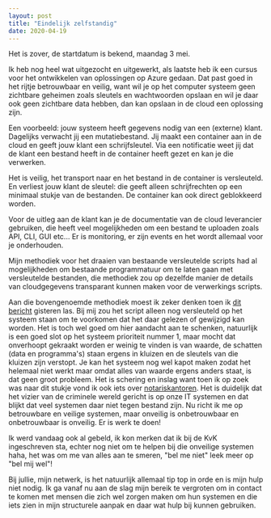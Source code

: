 ```yaml
---
layout: post
title: "Eindelijk zelfstandig"
date: 2020-04-19
---
```


Het is zover, de startdatum is bekend, maandag 3 mei. 

Ik heb nog heel wat uitgezocht en uitgewerkt, als laatste heb ik een cursus voor het ontwikkelen van oplossingen op Azure gedaan. Dat past goed in het rijtje betrouwbaar en veilig, want wil je op het computer systeem geen zichtbare geheimen zoals sleutels en wachtwoorden opslaan en wil je daar ook geen zichtbare data hebben, dan kan opslaan in de cloud een oplossing zijn. 

Een voorbeeld: jouw systeem heeft gegevens nodig van een (externe) klant. Dagelijks verwacht jij een mutatiebestand. Jij maakt een container aan in de cloud en geeft jouw klant een schrijfsleutel. Via een notificatie weet jij dat de klant een bestand heeft in de container heeft gezet en kan je die verwerken. 

Het is veilig, het transport naar en het bestand in de container is versleuteld. En verliest jouw klant de sleutel: die geeft alleen schrijfrechten op een minimaal stukje van de bestanden. De container kan ook direct geblokkeerd worden. 

Voor de uitleg aan de klant kan je de documentatie van de cloud leverancier gebruiken, die heeft veel mogelijkheden om een bestand te uploaden zoals API, CLI,  GUI etc... Er is monitoring, er zijn events en het wordt allemaal voor je onderhouden. 

Mijn methodiek voor het draaien van bestaande versleutelde scripts had al mogelijkheden om bestaande programmatuur om te laten gaan met versleutelde bestanden, die methodiek zou op dezelfde manier de details van cloudgegevens transparant kunnen maken voor de verwerkings scripts. 

Aan die bovengenoemde methodiek moest ik zeker denken toen ik [dit bericht](https://tweakers.net/nieuws/180646/criminelen-stalen-inloggegevens-van-ontwikkelaars-via-devtool-bash-uploader.html) gisteren las. Bij mij zou het script alleen nog versleuteld op het systeem staan om te voorkomen dat het daar gelezen of gewijzigd kan worden. Het is toch wel goed om hier aandacht aan te schenken, natuurlijk is een goed slot op het systeem prioriteit nummer 1, maar mocht dat onverhoopt gekraakt worden er weinig te vinden is van waarde, de schatten (data en programma's) staan ergens in kluizen en de sleutels van die kluizen zijn verstopt. Je kan het systeem nog wel kapot maken zodat het helemaal niet werkt maar omdat alles van waarde ergens anders staat, is dat geen  groot probleem. Het is schering en inslag want toen ik op zoek was naar dit stukje vond ik ook iets over [notariskantoren](https://tweakers.net/nieuws/180660/96-notariskantoren-geraakt-door-hack-bij-ict-beheerder-managed-it.html). Het is duidelijk dat het vizier van de criminele wereld gericht is op onze IT systemen en dat blijkt dat veel systemen daar niet tegen bestand zijn. Nu richt ik me op betrouwbare en veilige systemen, maar onveilig is onbetrouwbaar en onbetrouwbaar is onveilig. Er is werk te doen!

Ik werd vandaag ook al gebeld, ik kon merken dat ik bij de KvK ingeschreven sta, echter nog niet om te helpen bij die onveilige systemen haha, het was om me van alles aan te smeren, "bel me niet" leek meer op "bel mij wel"! 

Bij jullie, mijn netwerk, is het natuurlijk allemaal tip top in orde en is mijn hulp niet nodig. Ik ga vanaf nu aan de slag mijn bereik te vergroten om in contact te komen met mensen die zich wel zorgen maken om hun systemen en die iets zien in mijn structurele aanpak en daar wat hulp bij kunnen gebruiken. 

